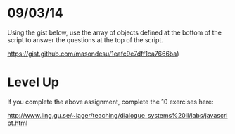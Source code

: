 # 09/03/14
Using the gist below, use the array of objects defined at the bottom of the script to answer the questions at the top of the script.

https://gist.github.com/masondesu/1eafc9e7dff1ca7666ba)

# Level Up
If you complete the above assignment, complete the 10 exercises here:

http://www.ling.gu.se/~lager/teaching/dialogue_systems%20II/labs/javascript.html
